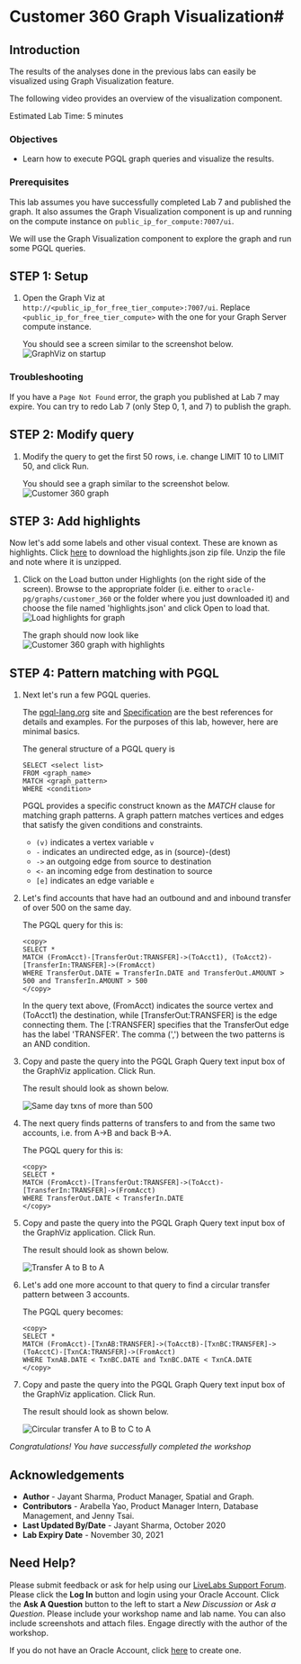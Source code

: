 # Customer 360 Graph Visualization#

## Introduction
The results of the analyses done in the previous labs can easily be visualized using Graph Visualization feature.

The following video provides an overview of the visualization component.
[](youtube:zfefKdNfAY4)

Estimated Lab Time: 5 minutes

### Objectives

- Learn how to execute PGQL graph queries and visualize the results.

### Prerequisites
This lab assumes you have successfully completed Lab 7 and published the graph. It also assumes the Graph Visualization component is up and running on the compute instance on `public_ip_for_compute:7007/ui`.

We will use the Graph Visualization component to explore the graph and run some PGQL queries.

## **STEP 1:** Setup

1. Open the Graph Viz at `http://<public_ip_for_free_tier_compute>:7007/ui`. Replace `<public_ip_for_free_tier_compute>` with the one for your Graph Server compute instance.

    You should see a screen similar to the screenshot below.  
    ![GraphViz on startup](images/ADB_GViz_Landing.png " ")

### Troubleshooting
If you have a `Page Not Found` error, the graph you published at Lab 7 may expire. You can try to redo Lab 7 (only Step 0, 1, and 7) to publish the graph.

## **STEP 2:** Modify query
1. Modify the query to get the first 50 rows, i.e. change LIMIT 10 to LIMIT 50, and click Run.

    You should see a graph similar to the screenshot below.  
    ![Customer 360 graph](images/ADB_GViz_Show50Elements.png " ")

## **STEP 3:** Add highlights
Now let's add some labels and other visual context. These are known as highlights. Click [here](https://objectstorage.us-ashburn-1.oraclecloud.com/p/o49GH8NXlnrwgfbWO9cDCq-zqhsFBHFNGRGM6uHwnEQkHUH5fo5X-u33SW4H_22J/n/c4u03/b/data-management-library-files/o/highlights.json.zip) to download the highlights.json zip file. Unzip the file and note where it is unzipped.

1. Click on the Load button under Highlights (on the right side of the screen). Browse to the appropriate folder (i.e. either to `oracle-pg/graphs/customer_360`  or the folder where you just downloaded it) and choose the file named 'highlights.json' and click Open to load that.  
![Load highlights for graph](images/GraphVizLoadHighlights.png " ")

    The graph should now look like  
    ![Customer 360 graph with highlights](images/GraphVizWithHighlights.png " ")



## **STEP 4:** Pattern matching with PGQL
1. Next let's run a few PGQL queries.

    The [pgql-lang.org](http://pgql-lang.org) site and [Specification](http://pgql-lang.org/spec/1.2) are the best references for details and examples. For the purposes of this lab, however, here are minimal basics.

    The general structure of a PGQL query is
    ```
    SELECT <select list>
    FROM <graph_name>
    MATCH <graph_pattern>
    WHERE <condition>
    ```

    PGQL provides a specific construct known as the *MATCH* clause for matching graph patterns. A graph pattern matches vertices and edges that satisfy the given conditions and constraints.  
    - `(v)` indicates a vertex variable `v`   
    - `-` indicates an undirected edge, as in (source)-(dest)  
    - `->` an outgoing edge from source to destination  
    - `<-` an incoming edge from destination to source  
    - `[e]` indicates an edge variable `e`

2. Let's find accounts that have had an outbound and and inbound transfer of over 500 on the same day.

    The PGQL query for this is:
    ```
    <copy>
    SELECT *
    MATCH (FromAcct)-[TransferOut:TRANSFER]->(ToAcct1), (ToAcct2)-[TransferIn:TRANSFER]->(FromAcct)
    WHERE TransferOut.DATE = TransferIn.DATE and TransferOut.AMOUNT > 500 and TransferIn.AMOUNT > 500
    </copy>
    ```
    In the query text above, (FromAcct) indicates the source vertex and (ToAcct1) the destination, while [TransferOut:TRANSFER] is the edge connecting them. The [:TRANSFER] specifies that the TransferOut edge has the label 'TRANSFER'. The comma (',') between the two patterns is an AND condition.

3. Copy and paste the query into the PGQL Graph Query text input box of the GraphViz application.
Click Run.

    The result should look as shown below.

    ![Same day txns of more than 500](images/ADB_Gviz_SameDayTransfers.png " ")

4. The next query finds patterns of transfers to and from the same two accounts, i.e. from A->B and back B->A.

    The PGQL query for this is:
    ```
    <copy>
    SELECT *
    MATCH (FromAcct)-[TransferOut:TRANSFER]->(ToAcct)-[TransferIn:TRANSFER]->(FromAcct)
    WHERE TransferOut.DATE < TransferIn.DATE
    </copy>
    ```

5. Copy and paste the query into the PGQL Graph Query text input box of the GraphViz application. Click Run.

    The result should look as shown below.

    ![Transfer A to B to A](images/ADB-GViz_ABA_Transfer.png " ")

6. Let's add one more account to that query to find a circular transfer pattern between 3 accounts.

    The PGQL query becomes:
    ```
    <copy>
    SELECT *
    MATCH (FromAcct)-[TxnAB:TRANSFER]->(ToAcctB)-[TxnBC:TRANSFER]->(ToAcctC)-[TxnCA:TRANSFER]->(FromAcct)
    WHERE TxnAB.DATE < TxnBC.DATE and TxnBC.DATE < TxnCA.DATE
    </copy>
    ```

7. Copy and paste the query into the PGQL Graph Query text input box of the GraphViz application. Click Run.

    The result should look as shown below.

    ![Circular transfer A to B to C to A](images/ADB_GViz_ABCA_Transfer.png " ")

*Congratulations! You have successfully completed the workshop*
## Acknowledgements 

- **Author** - Jayant Sharma, Product Manager, Spatial and Graph.  
- **Contributors** - Arabella Yao, Product Manager Intern, Database Management, and Jenny Tsai. 
- **Last Updated By/Date** - Jayant Sharma, October 2020
- **Lab Expiry Date** - November 30, 2021

## Need Help?
Please submit feedback or ask for help using our [LiveLabs Support Forum](https://community.oracle.com/tech/developers/categories/oracle-graph). Please click the **Log In** button and login using your Oracle Account. Click the **Ask A Question** button to the left to start a *New Discussion* or *Ask a Question*.  Please include your workshop name and lab name.  You can also include screenshots and attach files.  Engage directly with the author of the workshop.

If you do not have an Oracle Account, click [here](https://profile.oracle.com/myprofile/account/create-account.jspx) to create one.
